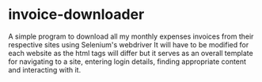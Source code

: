 # invoice-downloader
A simple program to download all my monthly expenses invoices from their respective sites using Selenium's webdriver
It will have to be modified for each website as the html tags will differ but it serves as an overall template for navigating to a site, entering login details, finding appropriate content and interacting with it.
